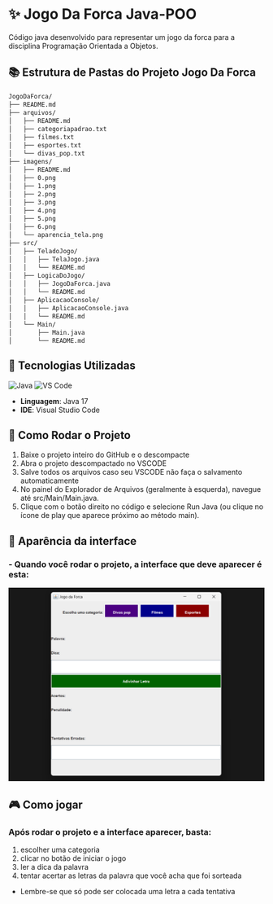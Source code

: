 # ✨ Jogo Da Forca Java-POO
Código java desenvolvido para representar um jogo da forca para a disciplina Programação Orientada a Objetos.

## 📚 Estrutura de Pastas do Projeto Jogo Da Forca

```plaintext
JogoDaForca/
├── README.md
├── arquivos/
│   ├── README.md
│   ├── categoriapadrao.txt
│   ├── filmes.txt
│   ├── esportes.txt
│   └── divas_pop.txt
├── imagens/
│   ├── README.md
│   ├── 0.png
│   ├── 1.png
│   ├── 2.png
│   ├── 3.png
│   ├── 4.png
│   ├── 5.png
│   ├── 6.png
│   └── aparencia_tela.png
├── src/
│   ├── TeladoJogo/
│   │   ├── TelaJogo.java
│   │   └── README.md
│   ├── LogicaDoJogo/
│   │   ├── JogoDaForca.java
│   │   └── README.md
│   ├── AplicacaoConsole/
│   │   ├── AplicacaoConsole.java
│   │   └── README.md
│   └── Main/
│       ├── Main.java
│       └── README.md

```
## 🔧 Tecnologias Utilizadas

![Java](https://img.shields.io/badge/Java-17-007396?logo=java&logoColor=white)
![VS Code](https://img.shields.io/badge/VS%20Code-1.60.0-007ACC?logo=visual-studio-code&logoColor=white)

- **Linguagem**: Java 17
- **IDE**: Visual Studio Code

## 🚀 Como Rodar o Projeto
1. Baixe o projeto inteiro do GitHub e o descompacte
2. Abra o projeto descompactado no VSCODE
3. Salve todos os arquivos caso seu VSCODE não faça o salvamento automaticamente
4. No painel do Explorador de Arquivos (geralmente à esquerda), navegue até src/Main/Main.java.
5. Clique com o botão direito no código e selecione Run Java (ou clique no ícone de play que aparece próximo ao método main).

## 🎨 Aparência da interface
### - Quando você rodar o projeto, a interface que deve aparecer é esta: 
<p align="center">
  <img src="imagens/aparencia_tela.png" alt="Tela Inicial" width="600">
</p>

## 🎮 Como jogar
### Após rodar o projeto e a interface aparecer, basta:
1. escolher uma categoria
2. clicar no botão de iniciar o jogo
3. ler a dica da palavra
4. tentar acertar as letras da palavra que você acha que foi sorteada
- Lembre-se que só pode ser colocada uma letra a cada tentativa
